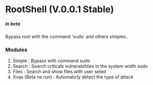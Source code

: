 # RootShell  (V.0.0.1 Stable) 
##### In beta

Bypass root with the command 'sudo' and others simples..

### Modules
1. Simple : Bypass with command sudo 
2. Search : Search criticals vulnerabilities in the system width sudo
3. Files : Search and show files with user seted 
4. Xvas (Beta no run) : Automaticly detect the type of attack
